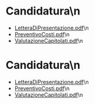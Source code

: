 # Candidatura\n
- [LetteraDiPresentazione.pdf](./docs/Candidatura/LetteraDiPresentazione.pdf)\n
- [PreventivoCosti.pdf](./docs/Candidatura/PreventivoCosti.pdf)\n
- [ValutazioneCapitolati.pdf](./docs/Candidatura/ValutazioneCapitolati.pdf)\n
# Candidatura\n
- [LetteraDiPresentazione.pdf](./docs/Candidatura/LetteraDiPresentazione.pdf)\n
- [PreventivoCosti.pdf](./docs/Candidatura/PreventivoCosti.pdf)\n
- [ValutazioneCapitolati.pdf](./docs/Candidatura/ValutazioneCapitolati.pdf)\n
